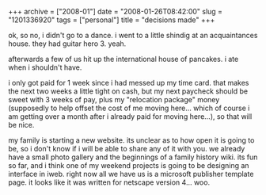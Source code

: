 +++
archive = ["2008-01"]
date = "2008-01-26T08:42:00"
slug = "1201336920"
tags = ["personal"]
title = "decisions made"
+++

ok, so no, i didn't go to a dance. i went to a little shindig at an
acquaintances house. they had guitar hero 3. yeah.

afterwards a few of us hit up the international house of pancakes. i ate
when i shouldn't have.

i only got paid for 1 week since i had messed up my time card. that makes
the next two weeks a little tight on cash, but my next paycheck should be
sweet with 3 weeks of pay, plus my "relocation package" money (supposedly
to help offset the cost of me moving here... which of course i am getting
over a month after i already paid for moving here...), so that will be
nice.

my family is starting a new website. its unclear as to how open it is
going to be, so i don't know if i will be able to share any of it with
you. we already have a small photo gallery and the beginnings of a family
history wiki. its fun so far, and i think one of my weekend projects is
going to be designing an interface in iweb. right now all we have us is
a microsoft publisher template page. it looks like it was written for
netscape version 4... woo.


